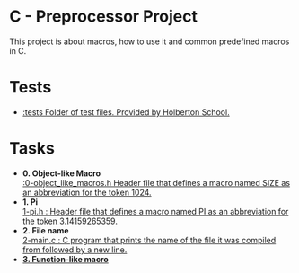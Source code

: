 # C - Preprocessor Project
This project is about macros, how to use it and common predefined macros in C.

# Tests
<ul>
<li>
<a href ="tests">:tests Folder of test files. Provided by Holberton School. </a>
</li>
</ul>

# Tasks
<ul>
<li><strong> 0. Object-like Macro </strong></li>
<a href ="0-object4_like_macros.h">:0-object_like_macros.h Header file that defines a macro named SIZE as an abbreviation for the token 1024.</a>

<li><strong>1. Pi</strong></li>
<a href ="1-pi.h">1-pi.h : Header file that defines a macro named PI as an abbreviation for the token 3.14159265359.</a>

<li><strong> 2. File name </strong></li>
<a href="2-main.c"> 2-main.c : C program that prints the name of the file it was compiled from followed by a new line.</li>

<li><strong>3. Function-like macro </strong></li>
<a href ="3-function_like_macro.h> 3-function_like_macro.h: Header file that defines a function-like macro ABS(x) that computes the absolute value of a number x.

<li><strong>4. SUM </strong></li>

<a href ="4-sum.h> 4-sum.h: Header file that defines a function-like macro SUM(x, y) that computes the sum of the numbers x and y.
</ul>

